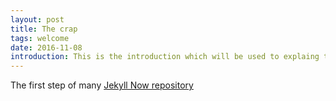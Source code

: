 ```yaml
---
layout: post
title: The crap
tags: welcome
date: 2016-11-08
introduction: This is the introduction which will be used to explaing the purpose
---
```


The first step of many
[Jekyll Now repository](https://github.com/barryclark/jekyll-now)

